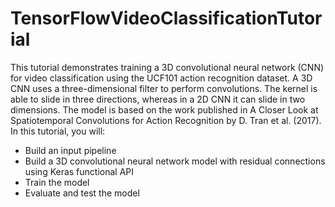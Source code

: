 # TensorFlowVideoClassificationTutorial

This tutorial demonstrates training a 3D convolutional neural network (CNN) for video classification using the UCF101 action recognition dataset. A 3D CNN uses a three-dimensional filter to perform convolutions. The kernel is able to slide in three directions, whereas in a 2D CNN it can slide in two dimensions. The model is based on the work published in A Closer Look at Spatiotemporal Convolutions for Action Recognition by D. Tran et al. (2017). In this tutorial, you will:

- Build an input pipeline
- Build a 3D convolutional neural network model with residual connections using Keras functional API
- Train the model
- Evaluate and test the model
